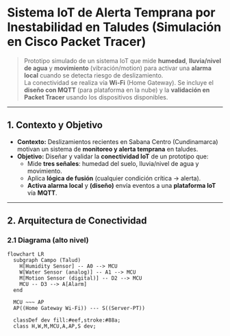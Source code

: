 # Sistema IoT de Alerta Temprana por Inestabilidad en Taludes (Simulación en Cisco Packet Tracer)

> Prototipo simulado de un sistema IoT que mide **humedad**, **lluvia/nivel de agua** y **movimiento** (vibración/motion) para activar una **alarma local** cuando se detecta riesgo de deslizamiento.  
> La conectividad se realiza vía **Wi-Fi** (Home Gateway). Se incluye el **diseño con MQTT** (para plataforma en la nube) y la **validación en Packet Tracer** usando los dispositivos disponibles.

---

## 1. Contexto y Objetivo
- **Contexto:** Deslizamientos recientes en Sabana Centro (Cundinamarca) motivan un sistema de **monitoreo y alerta temprana** en taludes.  
- **Objetivo:** Diseñar y validar la **conectividad IoT** de un prototipo que:
  - Mide **tres señales**: humedad del suelo, lluvia/nivel de agua y movimiento.
  - Aplica **lógica de fusión** (cualquier condición crítica → alerta).
  - **Activa alarma local** y **(diseño)** envía eventos a una **plataforma IoT** vía **MQTT**.

---

## 2. Arquitectura de Conectividad

### 2.1 Diagrama (alto nivel)
```mermaid
flowchart LR
  subgraph Campo (Talud)
    H[Humidity Sensor] -- A0 --> MCU
    W[Water Sensor (analog)] -- A1 --> MCU
    M[Motion Sensor (digital)] -- D2 --> MCU
    MCU -- D3 --> A[Alarm]
  end

  MCU ~~~ AP
  AP((Home Gateway Wi-Fi)) --- S((Server-PT))

  classDef dev fill:#eef,stroke:#88a;
  class H,W,M,MCU,A,AP,S dev;

